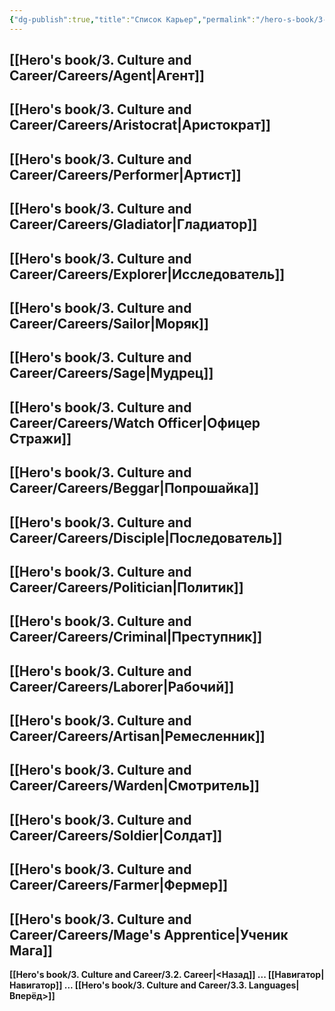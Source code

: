 ```yaml
---
{"dg-publish":true,"title":"Список Карьер","permalink":"/hero-s-book/3-culture-and-career/3-2-5-career-list/","dgPassFrontmatter":true}
---
```


## [[Hero's book/3. Culture and Career/Careers/Agent\|Агент]]
## [[Hero's book/3. Culture and Career/Careers/Aristocrat\|Аристократ]]
## [[Hero's book/3. Culture and Career/Careers/Performer\|Артист]]
## [[Hero's book/3. Culture and Career/Careers/Gladiator\|Гладиатор]]
## [[Hero's book/3. Culture and Career/Careers/Explorer\|Исследователь]]
## [[Hero's book/3. Culture and Career/Careers/Sailor\|Моряк]]
## [[Hero's book/3. Culture and Career/Careers/Sage\|Мудрец]]
## [[Hero's book/3. Culture and Career/Careers/Watch Officer\|Офицер Стражи]]
## [[Hero's book/3. Culture and Career/Careers/Beggar\|Попрошайка]] 
## [[Hero's book/3. Culture and Career/Careers/Disciple\|Последователь]]
## [[Hero's book/3. Culture and Career/Careers/Politician\|Политик]]
## [[Hero's book/3. Culture and Career/Careers/Criminal\|Преступник]]
## [[Hero's book/3. Culture and Career/Careers/Laborer\|Рабочий]]
## [[Hero's book/3. Culture and Career/Careers/Artisan\|Ремесленник]]
## [[Hero's book/3. Culture and Career/Careers/Warden\|Смотритель]]
## [[Hero's book/3. Culture and Career/Careers/Soldier\|Солдат]]
## [[Hero's book/3. Culture and Career/Careers/Farmer\|Фермер]]
## [[Hero's book/3. Culture and Career/Careers/Mage's Apprentice\|Ученик Мага]]

**[[Hero's book/3. Culture and Career/3.2. Career\|<Назад]] ... [[Навигатор\|Навигатор]] ... [[Hero's book/3. Culture and Career/3.3. Languages\|Вперёд>]]**